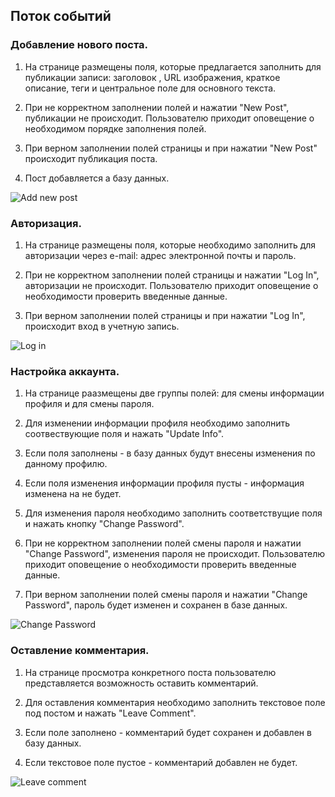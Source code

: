 ## Поток событий

### Добавление нового поста.

1. На странице размещены поля, которые предлагается заполнить для публикации записи: заголовок , URL изображения, краткое описание, теги и центральное поле для основного текста.

2. При не корректном заполнении полей и нажатии "New Post", публикации не происходит. Пользователю приходит оповещение о необходимом порядке заполнения полей.

3. При верном заполнении полей страницы и при нажатии "New Post" происходит публикация поста.

4. Пост добавляется а базу данных.

![Add new post](https://github.com/spacedrafter/RailsBlog/blob/master/Diagrams/Activity/Diagrams/add_new_post.jpg)

### Авторизация.

1. На странице размещены поля, которые необходимо заполнить для авторизации через e-mail: адрес электронной почты и пароль.

2. При не корректном заполнении полей страницы и нажатии "Log In", авторизации не происходит. Пользователю приходит оповещение о необходимости проверить введенные данные.

3. При верном заполнении полей страницы и при нажатии "Log In", происходит вход в учетную запись.

![Log in](https://github.com/spacedrafter/RailsBlog/blob/master/Diagrams/Activity/Diagrams/log_in.jpg)

### Настройка аккаунта.

1. На странице раазмещены две группы полей: для смены информации профиля и для смены пароля.

2. Для изменении информации профиля необходимо заполнить соотвествующие поля и нажать "Update Info".

3. Если поля заполнены - в базу данных будут внесены изменения по данному профилю. 

4. Если поля изменения информации профиля пусты - информация изменена на не будет.

5. Для изменения пароля необходимо заполнить соответствущие поля и нажать кнопку "Change Password".

6. При не корректном заполнении полей смены пароля и нажатии "Change Password", изменения пароля не происходит. Пользователю приходит оповещение о необходимости проверить введенные данные. 

7. При верном заполнении полей смены пароля и нажатии "Change Password", пароль будет изменен и сохранен в базе данных.

![Change Password](https://github.com/spacedrafter/RailsBlog/blob/master/Diagrams/Activity/Diagrams/profile_settings.jpg) 

### Оставление комментария.

1. На странице просмотра конкретного поста пользователю представляется возможность оставить комментарий.

2. Для оставления комментария необходимо заполнить текстовое поле под постом и нажать "Leave Comment".

3. Если поле заполнено - комментарий будет сохранен и добавлен в базу данных.

4. Если текстовое поле пустое - комментарий добавлен не будет.

![Leave comment](https://github.com/spacedrafter/RailsBlog/blob/master/Diagrams/Activity/Diagrams/leave_comment.jpg)

